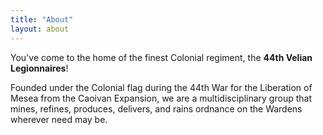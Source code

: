 ```yaml
---
title: "About"
layout: about
---
```


You've come to the home of the finest Colonial regiment, the **44th Velian Legionnaires**!

Founded under the Colonial flag during the 44th War for the Liberation of Mesea from the Caoivan Expansion, we are a multidisciplinary group that mines, refines, produces, delivers, and rains ordnance on the Wardens wherever need may be.
